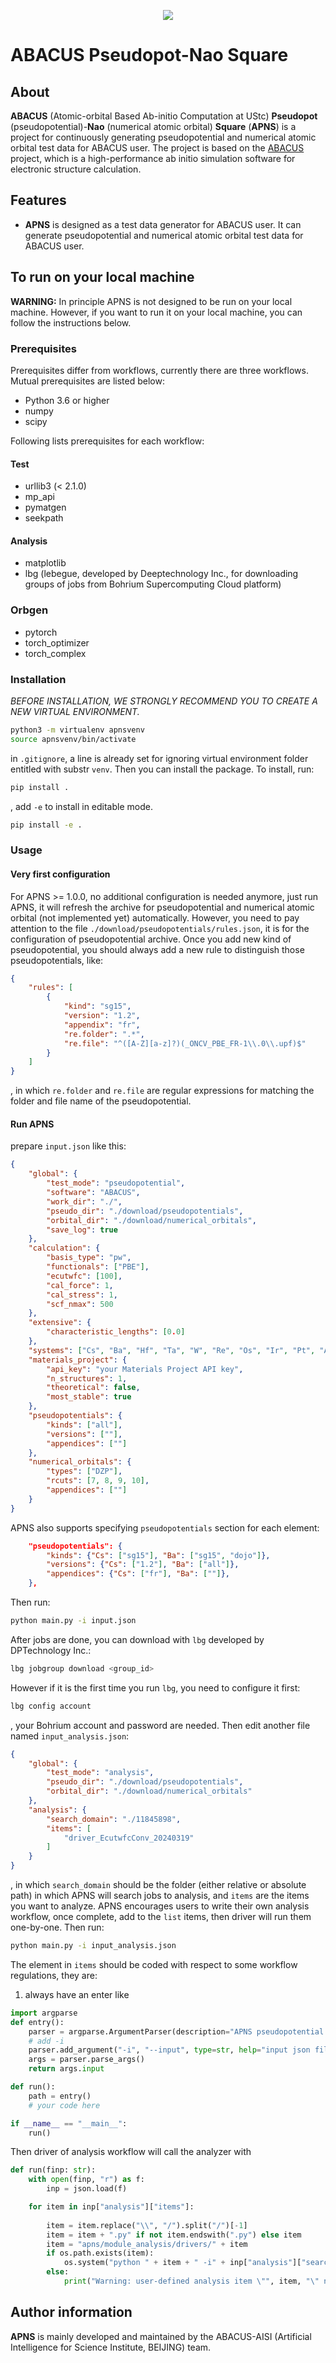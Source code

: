 <p align="center">
    <img src="docs/assets/images/apns.svg">
</p>  

# ABACUS Pseudopot-Nao Square  
## About  
**ABACUS** (Atomic-orbital Based Ab-initio Computation at UStc) **Pseudopot** (pseudopotential)-**Nao** (numerical atomic orbital) **Square** (**APNS**) is a project for continuously generating pseudopotential and numerical atomic orbital test data for ABACUS user. The project is based on the [ABACUS](https://github.com/deepmodeling/abacus-develop) project, which is a high-performance ab initio simulation software for electronic structure calculation.  
## Features
- **APNS** is designed as a test data generator for ABACUS user. It can generate pseudopotential and numerical atomic orbital test data for ABACUS user.
## To run on your local machine
**WARNING:** In principle APNS is not designed to be run on your local machine. However, if you want to run it on your local machine, you can follow the instructions below.
### Prerequisites
Prerequisites differ from workflows, currently there are three workflows. Mutual prerequisites are listed below:
- Python 3.6 or higher
- numpy
- scipy

Following lists prerequisites for each workflow:
#### Test
- urllib3 (< 2.1.0)
- mp_api
- pymatgen
- seekpath
#### Analysis
- matplotlib
- lbg (lebegue, developed by Deeptechnology Inc., for downloading groups of jobs from Bohrium Supercomputing Cloud platform)
### Orbgen
- pytorch
- torch_optimizer
- torch_complex
### Installation
*BEFORE INSTALLATION, WE STRONGLY RECOMMEND YOU TO CREATE A NEW VIRTUAL ENVIRONMENT.*
```bash
python3 -m virtualenv apnsvenv
source apnsvenv/bin/activate
```
in `.gitignore`, a line is already set for ignoring virtual environment folder entitled with substr `venv`. Then you can install the package.
To install, run:
```bash
pip install .
```
, add `-e` to install in editable mode.
```bash
pip install -e .
```
### Usage
#### Very first configuration
For APNS >= 1.0.0, no additional configuration is needed anymore, just run APNS, it will refresh the archive for pseudopotential and numerical atomic orbital (not implemented yet) automatically. However, you need to pay attention to the file `./download/pseudopotentials/rules.json`, it is for the configuration of pseudopotential archive. Once you add new kind of pseudopotential, you should always add a new rule to distinguish those pseudopotentials, like: 
```json
{
    "rules": [
        {
            "kind": "sg15",
            "version": "1.2",
            "appendix": "fr",
            "re.folder": ".*",
            "re.file": "^([A-Z][a-z]?)(_ONCV_PBE_FR-1\\.0\\.upf)$"
        }
    ]
}
```
, in which `re.folder` and `re.file` are regular expressions for matching the folder and file name of the pseudopotential.
#### Run APNS
prepare `input.json` like this:
```json
{
    "global": {
        "test_mode": "pseudopotential",
        "software": "ABACUS",
        "work_dir": "./",
        "pseudo_dir": "./download/pseudopotentials",
        "orbital_dir": "./download/numerical_orbitals",
        "save_log": true
    },
    "calculation": {
        "basis_type": "pw",
        "functionals": ["PBE"],
        "ecutwfc": [100],
        "cal_force": 1,
        "cal_stress": 1,
        "scf_nmax": 500
    },
    "extensive": {
        "characteristic_lengths": [0.0]
    },
    "systems": ["Cs", "Ba", "Hf", "Ta", "W", "Re", "Os", "Ir", "Pt", "Au", "Hg", "Tl", "Pb", "Bi", "Po", "At", "Rn"],
    "materials_project": {
        "api_key": "your Materials Project API key",
        "n_structures": 1,
        "theoretical": false,
        "most_stable": true
    },
    "pseudopotentials": {
        "kinds": ["all"],
        "versions": [""],
        "appendices": [""]
    },
    "numerical_orbitals": {
        "types": ["DZP"],
        "rcuts": [7, 8, 9, 10],
        "appendices": [""]
    }
}
```
APNS also supports specifying `pseudopotentials` section for each element:
```json
    "pseudopotentials": {
        "kinds": {"Cs": ["sg15"], "Ba": ["sg15", "dojo"]},
        "versions": {"Cs": ["1.2"], "Ba": ["all"]},
        "appendices": {"Cs": ["fr"], "Ba": [""]},
    },
```
Then run:
```bash
python main.py -i input.json
```
After jobs are done, you can download with `lbg` developed by DPTechnology Inc.:
```bash
lbg jobgroup download <group_id>
```
However if it is the first time you run `lbg`, you need to configure it first:
```bash
lbg config account
```
, your Bohrium account and password are needed. Then edit another file named `input_analysis.json`:
```json
{
    "global": {
        "test_mode": "analysis",
        "pseudo_dir": "./download/pseudopotentials",
        "orbital_dir": "./download/numerical_orbitals"
    },
    "analysis": {
        "search_domain": "./11845898",
        "items": [
            "driver_EcutwfcConv_20240319"
        ]
    }
}
```
, in which `search_domain` should be the folder (either relative or absolute path) in which APNS will search jobs to analysis, and `items` are the items you want to analyze. APNS encourages users to write their own analysis workflow, once complete, add to the `list` items, then driver will run them one-by-one. Then run:
```bash
python main.py -i input_analysis.json
```
The element in `items` should be coded with respect to some workflow regulations, they are:
1. always have an enter like
```python
import argparse
def entry():
    parser = argparse.ArgumentParser(description="APNS pseudopotential convergence test")
    # add -i
    parser.add_argument("-i", "--input", type=str, help="input json file")
    args = parser.parse_args()
    return args.input

def run():
    path = entry()
    # your code here

if __name__ == "__main__":
    run()
```
Then driver of analysis workflow will call the analyzer with
```python
def run(finp: str):
    with open(finp, "r") as f:
        inp = json.load(f)

    for item in inp["analysis"]["items"]:
        
        item = item.replace("\\", "/").split("/")[-1]
        item = item + ".py" if not item.endswith(".py") else item
        item = "apns/module_analysis/drivers/" + item
        if os.path.exists(item):
            os.system("python " + item + " -i" + inp["analysis"]["search_domain"])
        else:
            print("Warning: user-defined analysis item \"", item, "\" not found, skip.")
```
## Author information  
**APNS** is mainly developed and maintained by the ABACUS-AISI (Artificial Intelligence for Science Institute, BEIJING) team.  
